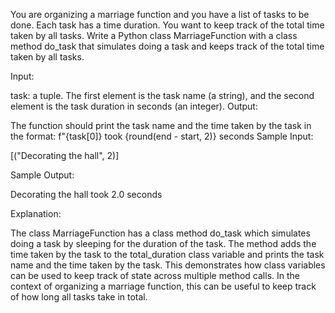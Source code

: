You are organizing a marriage function and you have a list of tasks to be done. Each task has a time duration. You want to keep track of the total time taken by all tasks. Write a Python class MarriageFunction with a class method do_task that simulates doing a task and keeps track of the total time taken by all tasks.

Input:

task: a tuple. The first element is the task name (a string), and the second element is the task duration in seconds (an integer).
Output:

The function should print the task name and the time taken by the task in the format: f"{task[0]} took {round(end - start, 2)} seconds
Sample Input:

[("Decorating the hall", 2)]

Sample Output:

Decorating the hall took 2.0 seconds

Explanation:

The class MarriageFunction has a class method do_task which simulates doing a task by sleeping for the duration of the task. The method adds the time taken by the task to the total_duration class variable and prints the task name and the time taken by the task. This demonstrates how class variables can be used to keep track of state across multiple method calls. In the context of organizing a marriage function, this can be useful to keep track of how long all tasks take in total.

